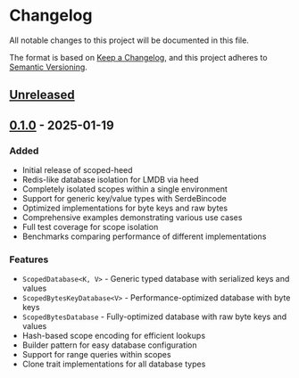 # Changelog

All notable changes to this project will be documented in this file.

The format is based on [Keep a Changelog](https://keepachangelog.com/en/1.0.0/),
and this project adheres to [Semantic Versioning](https://semver.org/spec/v2.0.0.html).

## [Unreleased]

## [0.1.0] - 2025-01-19

### Added
- Initial release of scoped-heed
- Redis-like database isolation for LMDB via heed
- Completely isolated scopes within a single environment
- Support for generic key/value types with SerdeBincode
- Optimized implementations for byte keys and raw bytes
- Comprehensive examples demonstrating various use cases
- Full test coverage for scope isolation
- Benchmarks comparing performance of different implementations

### Features
- `ScopedDatabase<K, V>` - Generic typed database with serialized keys and values
- `ScopedBytesKeyDatabase<V>` - Performance-optimized database with byte keys
- `ScopedBytesDatabase` - Fully-optimized database with raw byte keys and values
- Hash-based scope encoding for efficient lookups
- Builder pattern for easy database configuration
- Support for range queries within scopes
- Clone trait implementations for all database types

[Unreleased]: https://github.com/verse-pbc/scoped-heed/compare/v0.1.0...HEAD
[0.1.0]: https://github.com/verse-pbc/scoped-heed/releases/tag/v0.1.0
